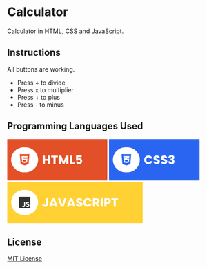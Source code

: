 # Calculator
Calculator in HTML, CSS and JavaScript.

## Instructions
All buttons are working. <br />
* Press ÷ to divide <br />
* Press x to multiplier <br />
* Press + to plus <br />
* Press - to minus <br /> 

## Programming Languages Used

![HTML5](./assets/html.svg) ![CSS](./assets/css.svg) ![JAVASCRIPT](./assets/javascript.svg)

## License

[MIT License](https://choosealicense.com/licenses/mit/)
